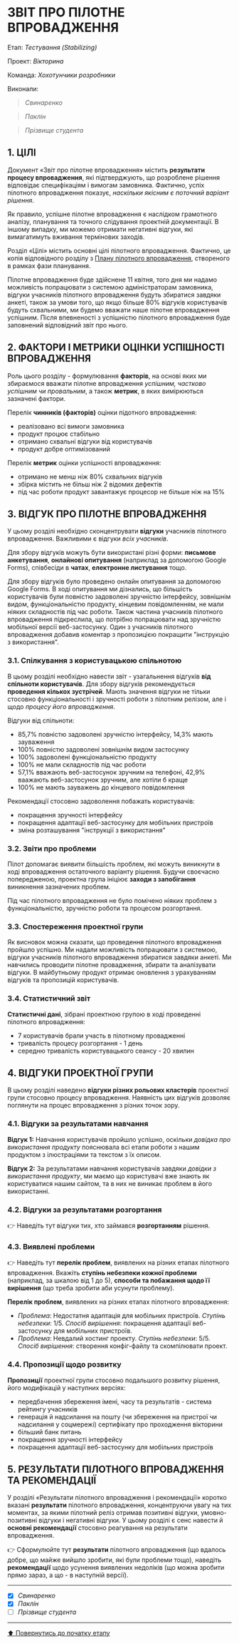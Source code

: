 ﻿# ЗВІТ ПРО ПІЛОТНЕ ВПРОВАДЖЕННЯ

Етап: *Тестування (Stabilizing)*

Проект: *Вікторина*

Команда: *Хохотунчики розробники*

Виконали:
>*Свинаренко*

>*Паклін*

>*Прізвище студента*

## **1. ЦІЛІ**

Документ «Звіт про пілотне впровадження» містить **результати процесу впровадження**, які підтверджують, що розроблене рішення відповідає специфікаціям і вимогам замовника. Фактично, успіх пілотного впровадження показує, *наскільки якісним є поточний варіант рішення*. 

Як правило, успішне пілотне впровадження є наслідком грамотного аналізу, планування та точного слідування проектній документації. В іншому випадку, ми можемо отримати негативні відгуки, які вимагатимуть вживання термінових заходів.

Розділ «Цілі» містить основні цілі пілотного впровадження. Фактично, це копія відповідного розділу з [Плану пілотного впровадження](/docs/2.Planning/%D0%97%D0%B2%D0%B5%D0%B4%D0%B5%D0%BD%D0%B8%D0%B9%20%D0%BF%D0%BB%D0%B0%D0%BD%20%D0%BF%D1%80%D0%BE%D0%B5%D0%BA%D1%82%D1%83.md), створеного в рамках фази планування.

Пілотне впровадження буде здійснене 11 квітня, того дня ми надамо можливість попрацювати з системою адміністраторам замовника, відгуки учасників пілотного впровадження будуть збиратися завдяки анкеті, також за умови того, що якщо більше 80% відгуків користувачів будуть схвальними, ми будемо вважати наше пілотне впровадження успішним. Після впевненості з успішністю пілотного впровадження буде заповнений відповідний звіт про нього.

## **2. ФАКТОРИ І МЕТРИКИ ОЦІНКИ УСПІШНОСТІ ВПРОВАДЖЕННЯ**

Роль цього розділу - формулювання **факторів**, на основі яких ми збираємося вважати пілотне впровадження *успішним, частково успішним чи провальним*, а також **метрик**, в яких вимірюються зазначені фактори.

Перелік **чинників (факторів)** оцінки підотного впровадження:
* реалізовано всі вимоги замовника
* продукт процює стабільно
* отримано схвальні відгуки від користувачів
* продукт добре оптимізований

Перелік **метрик** оцінки успішності впровадження:
* отримано не менш ніж 80% схвальних відгуків
* збірка містить не більш ніж 2 відомих дефектів
* під час роботи продукт завантажує процесор не більше ніж на 15%

## **3. ВІДГУК ПРО ПІЛОТНЕ ВПРОВАДЖЕННЯ**

У цьому розділі необхідно сконцентрувати **відгуки** учасників пілотного впровадження. Важливими є відгуки *всіх учасників*. 

Для збору відгуків можуть бути використані різні форми: **письмове анкетування**, **онлайнові опитування** (наприклад за допомогою Google Forms), співбесіди в **чатах**, **електронне листування** тощо. 

Для збору відгуків було проведено онлайн опитування за допомогою Google Forms.
В ході опитування ми дізнались, що більшість користувачів були повністю задоволені зручністю інтерфейсу, зовнішнім видом, функціональністю продукту, кінцевим повідомленням, не мали ніяких складностів під час роботи. Також частина учасників пілотного впровадження підкреслила, що потрібно попрацювати над зручністю мобільної версії веб-застосунку. Один з учасників пілотного впровадження добавив коментар з пропозицією покращити "інструкцію з використання". 

### **3.1. Спілкування з користувацькою спільнотою**

В цьому  розділі необхідно навести звіт - узагальнення відгуків **від спільноти користувачів**. 
Для збору відгуків рекомендується **проведення кількох зустрічей**. Мають значення відгуки не тільки стосовно функціональності і зручності роботи з пілотним релізом, але і щодо *процесу його впровадження*.

Відгуки від спільноти:
* 85,7% повністю задоволені зручністю інтерфейсу, 14,3% мають зауваження
* 100% повністю задоволені зовнішнім видом застосунку
* 100% задоволені функціональністю продукту
* 100% не мали складностів під час роботи
* 57,1% вважають веб-застосунок зручним на телефоні, 42,9% ваажають веб-застосунок зручним, але хотіли б краще
* 100% не мають зауважень до кінцевого повідомлення

Рекомендації стосовно задоволення побажать користувачів:
* покращення зручності інтерфейсу
* покращення адаптації веб-застосунку для мобільних пристроїв
* зміна розташування "інструкції з використання"

### **3.2. Звіти про проблеми**

Пілот допомагає виявити більшість проблем, які можуть виникнути в ході впровадження остаточного варіанту рішення. Будучи своєчасно попередженою, проектна група ініціює **заходи з запобігання** виникнення зазначених проблем. 

Під час пілотного впровадження не було помічено ніяких проблем з функціональністю, зручністю роботи та процесом розгортання.

### **3.3. Спостереження проектної групи**

Як висновок можна сказати, що проведення пілотного впровадження пройшло успішно. Ми надали можливість попрацювати з системою, відгуки учасників пілотного впровадження збиратися завдяки анкеті. Ми навчились проводити пілотне провадження, збирати та аналізувати відгуки. В майбутньому продукт отримає оновлення з урахуванням відгуків та пропозицій користувачів.

### **3.4. Статистичний звіт** 

**Статистичні дані**, зібрані проектною групою в ході проведенні пілотного впровадження:
* 7 користувачів брали участь в пілотному провадженні
* тривалість процесу розгортання - 1 день
* середню тривалість користувацького сеансу - 20 хвилин

## **4. ВІДГУКИ ПРОЕКТНОЇ ГРУПИ**

В цьому розділі наведено **відгуки різних рольових кластерів** проектної групи стосовно процесу впровадження. Наявність цих відгуків дозволяє поглянути на процес впровадження з різних точок зору.

### **4.1. Відгуки за результатами навчання**

**Відгук 1:** Навчання користувачів пройшло успішно, оскільки *довідка про використання продукту* пояснювала всі етапи роботи з нашим продуктом з ілюстраціями та текстом з їх описом. 

**Відгук 2:** За результатами навчання користувачів завдяки *довідки з використання продукту*, ми маємо що користувачі вже знають як користуватися нашим сайтом, та в них не виникає проблем в його використанні.

### **4.2. Відгуки за результатами розгортання**

:point_right: Наведіть тут відгуки тих, хто займався **розгортанням** рішення.

### **4.3. Виявлені проблеми**

:point_right: Наведіть тут **перелік проблем**, виявлених на різних етапах пілотного впровадження. Вкажіть **ступінь небезпеки кожної проблеми** (наприклад, за шкалою від 1 до 5), **способи та побажання щодо її вирішення** (що треба зробити аби усунути проблему).

**Перелік проблем**, виявлених на різних етапах пілотного впровадження:
* *Проблема*: Недостатня адаптація для мобільних пристроїв. *Ступінь небезпеки*: 1/5. *Спосіб вирішення*: покращення адаптації веб-застосунку для мобільних пристроїв.
* *Проблема*: Невдалий хостинг проекту. *Ступінь небезпеки*: 5/5. *Спосіб вирішення*: створення конфіг-файлу та скомпілювати проект.

### **4.4. Пропозиції щодо розвитку**

**Пропозиції** проектної групи стосовно подальшого розвитку рішення, його модифікацій у наступних версіях:
* передбачення збереження імені, часу та результатів - система рейтингу учасників 
* генерація й надсилання на пошту (чи збереження на пристрої чи надсилання у соцмережі) сертифікату про проходження вікторини 
* більший банк питань
* покращення зручності інтерфейсу
* покращення адаптації веб-застосунку для мобільних пристроїв

## **5. РЕЗУЛЬТАТИ ПІЛОТНОГО ВПРОВАДЖЕННЯ ТА РЕКОМЕНДАЦІЇ**

У розділі «Результати пілотного впровадження і рекомендації»  коротко вказані **результати** пілотного впровадження, концентруючи увагу на тих моментах, за якими пілотний реліз отримав позитивні відгуки, умовно-позитивні відгуки і негативні відгуки. У цьому розділі є сенс навести й **основні рекомендації** стосовно реагування на результати впровадження.

:point_right: Сформулюйте тут **результати** пілотного впровадження (що вдалось добре, що майже вийшло зробити, які були проблеми тощо), наведіть **рекомендації** щодо усунення виявлених недоліків (що можна зробити прямо зараз, а що - в наступній версії).

---

- [X] *Свинаренко*
- [X] *Паклін*
- [ ] *Прізвище студента*

---
[:arrow_up: Повернутись до початку етапу](/docs/4.Stabilizing/README.md)
